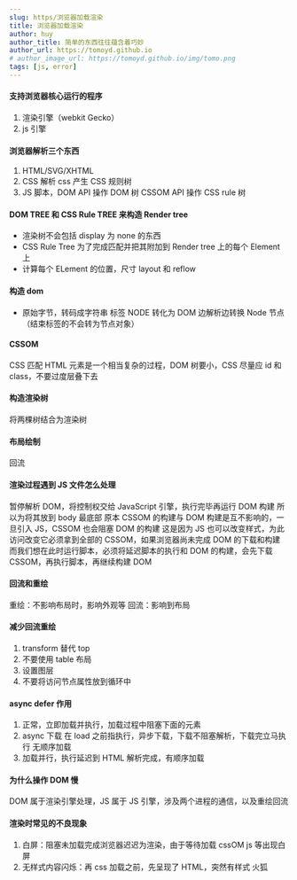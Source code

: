 ```yaml
---
slug: https/浏览器加载渲染
title: 浏览器加载渲染
author: huy
author_title: 简单的东西往往蕴含着巧妙
author_url: https://tomoyd.github.io
# author_image_url: https://tomoyd.github.io/img/tomo.png
tags: [js, error]
---
```


#### 支持浏览器核心运行的程序

1. 渲染引擎（webkit Gecko）
2. js 引擎

#### 浏览器解析三个东西

1. HTML/SVG/XHTML
2. CSS 解析 css 产生 CSS 规则树
3. JS 脚本，DOM API 操作 DOM 树 CSSOM API 操作 CSS rule 树

#### DOM TREE 和 CSS Rule TREE 来构造 Render tree

- 渲染树不会包括 display 为 none 的东西
- CSS Rule Tree 为了完成匹配并把其附加到 Render tree 上的每个 Element 上
- 计算每个 ELement 的位置，尺寸 layout 和 reflow

#### 构造 dom

- 原始字节，转码成字符串 标签 NODE 转化为 DOM 边解析边转换 Node 节点（结束标签的不会转为节点对象）

#### CSSOM

CSS 匹配 HTML 元素是一个相当复杂的过程，DOM 树要小，CSS 尽量应 id 和 class，不要过度层叠下去

#### 构造渲染树

将两棵树结合为渲染树

#### 布局绘制

回流

#### 渲染过程遇到 JS 文件怎么处理

暂停解析 DOM，将控制权交给 JavaScript 引擎，执行完毕再运行 DOM 构建
所以为将其放到 body 最底部
原本 CSSOM 的构建与 DOM 构建是互不影响的，一旦引入 JS，CSSOM 也会阻塞 DOM 的构建
这是因为 JS 也可以改变样式，为此访问改变它必须拿到全部的 CSSOM，如果浏览器尚未完成 DOM 的下载和构建
而我们想在此时运行脚本，必须将延迟脚本的执行和 DOM 的构建，会先下载 CSSOM，再执行脚本，再继续构建 DOM

#### 回流和重绘

重绘：不影响布局时，影响外观等
回流：影响到布局

#### 减少回流重绘

1. transform 替代 top
2. 不要使用 table 布局
3. 设置图层
4. 不要将访问节点属性放到循环中

#### async defer 作用

1. 正常，立即加载并执行，加载过程中阻塞下面的元素
2. async 下载 在 load 之前指执行，异步下载，下载不阻塞解析，下载完立马执行 无顺序加载
3. 加载并行，执行延迟到 HTML 解析完成，有顺序加载

#### 为什么操作 DOM 慢

DOM 属于渲染引擎处理，JS 属于 JS 引擎，涉及两个进程的通信，以及重绘回流

#### 渲染时常见的不良现象

1. 白屏：阻塞未加载完成浏览器迟迟为渲染，由于等待加载 cssOM js 等出现白屏
2. 无样式内容闪烁：再 css 加载之前，先呈现了 HTML，突然有样式 火狐
